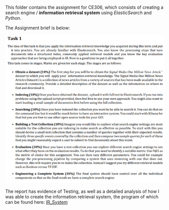 This folder contains the assignment for CE306, which consists of creating a search engine / **information retrieval system**
using *ElasticSearch* and *Python*.

The Assignment brief is below:

![](screenshot.2432.png)

The report has evidence of Testing, as well as a detailed analysis of how I was able to create the information retrieval system, 
the program of which can be found here: [IR_System](https://github.com/PDKelly25/University-Projects/edit/main/CE306/script_1804900.py)
